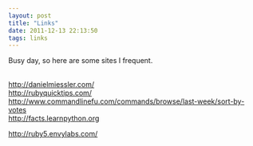 ```yaml
---
layout: post
title: "Links"
date: 2011-12-13 22:13:50
tags: links
---
```


<p>
Busy day, so here are some sites I frequent. <br /><br />

<a href="http://danielmiessler.com/">http://danielmiessler.com/</a><br />
<a href="http://rubyquicktips.com/">http://rubyquicktips.com/</a><br />
<a href="http://www.commandlinefu.com/commands/browse/last-week/sort-by-votes">http://www.commandlinefu.com/commands/browse/last-week/sort-by-votes</a><br />
<a href="http://facts.learnpython.org">http://facts.learnpython.org</a><br />

<a href="http://ruby5.envylabs.com/">http://ruby5.envylabs.com/</a><br />
</p>
